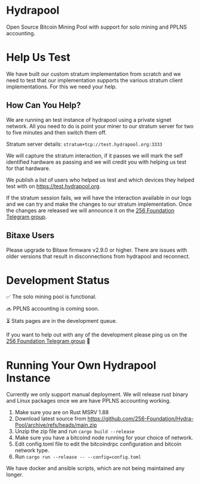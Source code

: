 # Hydrapool

Open Source Bitcoin Mining Pool with support for solo mining and PPLNS accounting.

# Help Us Test

We have built our custom stratum implementation from scratch and we need to test that our implementation supports the various stratum client implementations. For this we need your help.

## How Can You Help?

We are running an test instance of hydrapool using a private signet network. All you need to do is point your miner to our stratum server for two to five minutes and then switch them off.

Stratum server details: `stratum+tcp://test.hydrapool.org:3333`

We will capture the stratum interaction, if it passes we will mark the self identified hardware as passing and we will credit you with helping us test for that hardware.

We publish a list of users who helped us test and which devices they helped test with on https://test.hydrapool.org. 

If the stratum session fails, we will have the interaction available in our logs and we can try and make the changes to our stratum implementation. Once the changes are released we will announce it on the [256 Foundation Telegram group](https://t.me/the256foundation).

## Bitaxe Users

Please upgrade to Bitaxe firmware v2.9.0 or higher. There are issues with older versions that result in disconnections from hydrapool and reconnect.

# Development Status

✅ The solo mining pool is functional.

🔜 PPLNS accounting is coming soon.

⏳ Stats pages are in the development queue.

If you want to help out with any of the development please ping us on the [256 Foundation Telegram group](https://t.me/the256foundation) 💬

# Running Your Own Hydrapool Instance

Currently we only support manual deployment. We will release rust binary and Linux packages once we are have PPLNS accounting working.

1. Make sure you are on Rust MSRV 1.88
2. Download latest source from https://github.com/256-Foundation/Hydra-Pool/archive/refs/heads/main.zip
3. Unzip the zip file and run `cargo build --release`
4. Make sure you have a bitcoind node running for your choice of network.
5. Edit config.toml file to edit the bitcoindrpc configuration and bitcoin network type.
5. Run `cargo run --release -- --config=config.toml`

We have docker and ansible scripts, which are not being maintained any longer.

